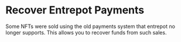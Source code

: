 # Recover Entrepot Payments

Some NFTs were sold using the old payments system that entrepot no longer supports. This allows you to recover funds from such sales.